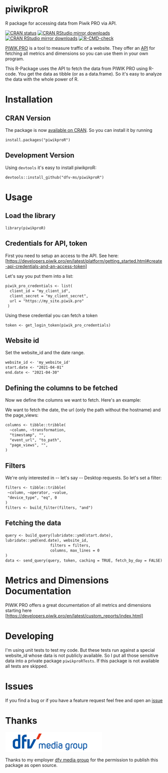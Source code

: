 # piwikproR
R package for accessing data from Piwik PRO via API.

<!-- badges: start -->
[![CRAN status](https://www.r-pkg.org/badges/version/piwikproR)](https://CRAN.R-project.org/package=piwikproR)
[![CRAN RStudio mirror downloads](https://cranlogs.r-pkg.org/badges/last-month/piwikproR?color=blue)](https://r-pkg.org/pkg/piwikproR)
[![CRAN RStudio mirror downloads](https://cranlogs.r-pkg.org/badges/grand-total/piwikproR?color=blue)](https://r-pkg.org/pkg/piwikproR)
[![R-CMD-check](https://github.com/dfv-ms/piwikproR/workflows/R-CMD-check/badge.svg)](https://github.com/dfv-ms/piwikproR/actions)
<!-- badges: end -->

[PIWIK PRO](https://piwik.pro/) is a tool to measure traffic of a website. 
They offer an [API](https://developers.piwik.pro/en/latest/custom_reports/http_api/http_api.html) 
for fetching all metrics and dimensions so you can use them in your own program.

This R-Package uses the API to fetch the data from PIWIK PRO using R-code. 
You get the data as tibble (or as a data.frame). So it's easy to analyze the data 
with the whole power of R.

# Installation

## CRAN Version

The package is now [available on CRAN](https://CRAN.R-project.org/package=piwikproR). 
So you can install it by running

```
install.packages("piwikproR")
```

## Development Version

Using `devtools` it's easy to install piwikproR:
```
devtools::install_github("dfv-ms/piwikproR")
```

# Usage

## Load the library
```
library(piwikproR)
```

## Credentials for API, token
First you need to setup an access to the API. See here: 
[https://developers.piwik.pro/en/latest/platform/getting_started.html#create-api-credentials-and-an-access-token]

Let's say you put them into a list:

```
piwik_pro_credentials <- list(
  client_id = "my_client_id",
  client_secret = "my_client_secret",
  url = "https://my_site.piwik.pro"
 )
 ```
 
 Using these credential you can fetch a token
 ```
 token <- get_login_token(piwik_pro_credentials)
 ```
 
 ## Website id
 Set the website_id and the date range.
 
 ```
website_id <- 'my_website_id'
start.date <- "2021-04-01"
end.date <- "2021-04-30"
```

## Defining the columns to be fetched
Now we define the columns we want to fetch. Here's an example:

We want to fetch the date, the url (only the path without the hostname) and the 
page_views:
```
columns <- tibble::tribble(
  ~column, ~transformation,
  "timestamp", "",
  "event_url", "to_path",
  "page_views", "",
)
```

 ## Filters
 We're only interested in -- let's say -- Desktop requests. So let's set a filter:
 
 ```
 filters <- tibble::tribble(
  ~column, ~operator, ~value,
  "device_type", "eq", 0
)
filters <- build_filter(filters, "and")
 ```
 
 ## Fetching the data
 
 ```
 query <- build_query(lubridate::ymd(start.date), lubridate::ymd(end.date), website_id,
                     filters = filters,
                     columns, max_lines = 0
)
data <- send_query(query, token, caching = TRUE, fetch_by_day = FALSE)
```

# Metrics and Dimensions Documentation
PIWIK PRO offers a great documentation of all metrics and dimensions starting 
here [https://developers.piwik.pro/en/latest/custom_reports/index.html]

# Developing

I'm using unit tests to test my code. But these tests run against
a special website_id whose data is not publicly available. So I put all those sensitive
data into a private package `piwikproRTests`. If this package is not available
all tests are skipped.

# Issues
If you find a bug or if you have a feature request feel free and open an 
[issue](https://github.com/dfv-ms/piwikproR/issues)

# Thanks
![dfv media group](vignettes/figures/dfv_logo_en.png)

Thanks to my employer [dfv media group](https://english.dfv.de/) for the 
permission to publish this package as open source.
